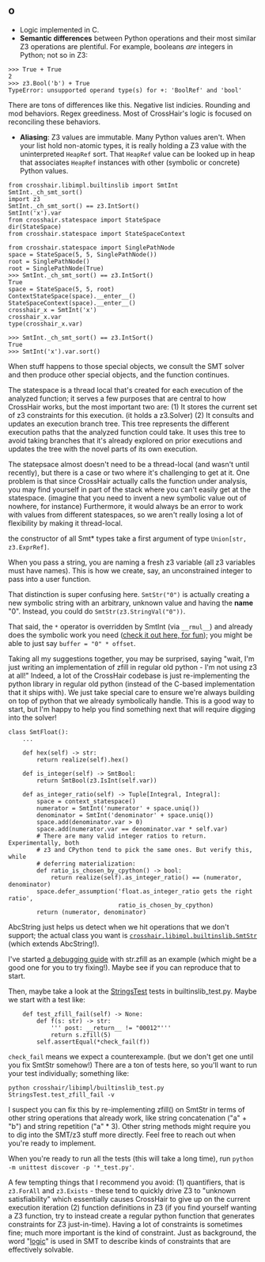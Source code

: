

## o


* Logic implemented in C.
* __Semantic differences__ between Python operations and their most similar
  Z3 operations are plentiful. For example, booleans *are*
  integers in Python; not so in Z3:
```
>>> True + True
2
>>> z3.Bool('b') + True
TypeError: unsupported operand type(s) for +: 'BoolRef' and 'bool'
```
  There are tons of differences like this. Negative list indicies. Rounding and
  mod behaviors. Regex greediness. Most of CrossHair's logic is focused on
  reconciling these behaviors.
* __Aliasing__: Z3 values are immutable. Many Python values aren't.
  When your list hold non-atomic types, it is really holding a Z3 value with the
  uninterpreted `HeapRef` sort.
  That `HeapRef` value can be looked up in heap that associates `HeapRef`
  instances with other (symbolic or concrete) Python values.


```
from crosshair.libimpl.builtinslib import SmtInt
SmtInt._ch_smt_sort()
import z3
SmtInt._ch_smt_sort() == z3.IntSort()
SmtInt('x').var
from crosshair.statespace import StateSpace
dir(StateSpace)
from crosshair.statespace import StateSpaceContext

from crosshair.statespace import SinglePathNode
space = StateSpace(5, 5, SinglePathNode())
root = SinglePathNode()
root = SinglePathNode(True)
>>> SmtInt._ch_smt_sort() == z3.IntSort()
True
space = StateSpace(5, 5, root)
ContextStateSpace(space).__enter__()
StateSpaceContext(space).__enter__()
crosshair_x = SmtInt('x')
crosshair_x.var
type(crosshair_x.var)

>>> SmtInt._ch_smt_sort() == z3.IntSort()
True
>>> SmtInt('x').var.sort()

```





When stuff happens to those special objects, we consult the SMT solver and then produce other special objects, and the function continues.

The statespace is a thread local that's created for each execution of the analyzed function; it serves a few purposes that are central to how CrossHair works, but the most important two are:
(1) It stores the current set of z3 constraints for this execution. (it holds a z3.Solver)
(2) It consults and updates an execution branch tree. This tree represents the different execution paths that the analyzed function could take. It uses this tree to avoid taking branches that it's already explored on prior executions and updates the tree with the novel parts of its own execution.

The statepsace almost doesn't need to be a thread-local (and wasn't until recently), but there is a case or two where it's challenging to get at it. One problem is that since CrossHair actually calls the function under analysis, you may find yourself in part of the stack where you can't easily get at the statespace. (imagine that you need to invent a new symbolic value out of nowhere, for instance) Furthermore, it would always be an error to work with values from different statespaces, so we aren't really losing a lot of flexibility by making it thread-local.


the constructor of all Smt* types take a first argument of type `Union[str, z3.ExprRef]`.

When you pass a string, you are naming a fresh z3 variable (all z3 variables must have names). This is how we create, say, an unconstrained  integer to pass into a user function.

That distinction is super confusing here. `SmtStr("0")` is actually creating a new symbolic string with an arbitrary, unknown value and having the **name** "0".  Instead, you could do `SmtStr(z3.StringVal("0"))`.

That said, the `*` operator is overridden by SmtInt (via `__rmul__`) and already does the symbolic work you need ([check it out here, for fun](https://github.com/pschanely/CrossHair/blob/94df30a5a4dd3a7956b34909dfc2ce9f2179eb71/crosshair/libimpl/builtinslib.py#L616-L626)); you might be able to just say `buffer = "0" * offset`.

Taking all my suggestions together, you may be surprised, saying "wait, I'm just writing an implementation of zfill in regular old python - I'm not using z3 at all!" Indeed, a lot of the CrossHair codebase is just re-implementing the python library in regular old python (instead of the C-based implementation that it ships with). We just take special care to ensure we're always building on top of python that we already symbolically handle. This is a good way to start, but I'm happy to help you find something next that will require digging into the solver!



```
class SmtFloat():
    ...
    
    def hex(self) -> str:
        return realize(self).hex()

    def is_integer(self) -> SmtBool:
        return SmtBool(z3.IsInt(self.var))

    def as_integer_ratio(self) -> Tuple[Integral, Integral]:
        space = context_statespace()
        numerator = SmtInt('numerator' + space.uniq())
        denominator = SmtInt('denominator' + space.uniq())
        space.add(denominator.var > 0)
        space.add(numerator.var == denominator.var * self.var)
        # There are many valid integer ratios to return. Experimentally, both
        # z3 and CPython tend to pick the same ones. But verify this, while
        # deferring materialization:
        def ratio_is_chosen_by_cpython() -> bool:
            return realize(self).as_integer_ratio() == (numerator, denominator)
        space.defer_assumption('float.as_integer_ratio gets the right ratio',
                               ratio_is_chosen_by_cpython)
        return (numerator, denominator)

```


AbcString just helps us detect when we hit operations that we don't support; the actual class you want is [`crosshair.libimpl.builtinslib.SmtStr`](https://github.com/pschanely/CrossHair/blob/2a124c7d599c42c95aeb66437ad6e3e62e45b8c1/crosshair/libimpl/builtinslib.py#L1553) (which extends AbcString!).

I've started [a debugging guide](https://gist.github.com/pschanely/0ad5b3b1320ae5aaa2a72ac384322df8) with str.zfill as an example (which might be a good one for you to try fixing!). Maybe see if you can reproduce that to start.

Then, maybe take a look at the [StringsTest](https://github.com/pschanely/CrossHair/blob/2a124c7d599c42c95aeb66437ad6e3e62e45b8c1/crosshair/libimpl/builtinslib_test.py#L290) tests in builtinslib_test.py. Maybe we start with a test like:

```
    def test_zfill_fail(self) -> None:
        def f(s: str) -> str:
            ''' post: __return__ != "00012"'''
            return s.zfill(5)
        self.assertEqual(*check_fail(f))
```

`check_fail` means we expect a counterexample. (but we don't get one until you fix SmtStr somehow!) There are a ton of tests here, so you'll want to run your test individually; something like:

```
python crosshair/libimpl/builtinslib_test.py StringsTest.test_zfill_fail -v
```

I suspect you can fix this by re-implementing zfill() on SmtStr in terms of other string operations that already work, like string concatenation ("a" + "b") and string repetition ("a" * 3). Other string methods might require you to dig into the SMT/z3 stuff more directly. Feel free to reach out when you're ready to implement.

When you're ready to run all the tests (this will take a long time), run `python -m unittest discover -p '*_test.py'`.




A few tempting things that I recommend you avoid: (1) quantifiers, that is
`z3.ForAll` and `z3.Exists` - these tend to quickly drive Z3 to
"unknown satisfiability" which essentially causes CrossHair to give up on the
current execution iteration  (2) function definitions in Z3 (if you find
yourself wanting a Z3 function, try to instead create a regular python function
that generates constraints for Z3 just-in-time). Having a lot of constraints is
sometimes fine; much more important is the kind of constraint. Just as
background, the word "[logic](http://smtlib.cs.uiowa.edu/logics.shtml)" is used
in SMT to describe kinds of constraints that are effectively solvable.
